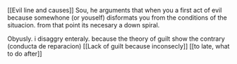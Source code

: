 [[Evil line and causes]]
Sou, he arguments that when you a first act of evil because somewhone (or youself) disformats you from the conditions of the situacion. from that point its necesary a down spiral.

Obyusly. i disaggry enteraly. because the theory of guilt show the contrary (conducta de reparacion)
[[Lack of guilt because inconsecly]]
[[to late, what to do after]]